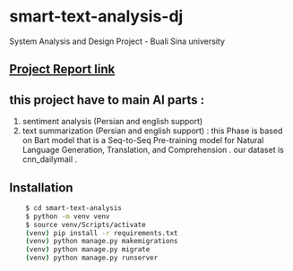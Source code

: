# smart-text-analysis-dj
System Analysis and Design Project - Buali Sina university
## <a href="https://docs.google.com/document/d/1FNOPGcMwcgWNx5GGXCWIE0_kgJKzGjx4ChPE7sT29m4/edit?usp=sharing"> Project Report link </a>
## this project have to main AI parts :
1. sentiment analysis (Persian and english support) 
2. text summarization (Persian and english support) : this Phase is based on Bart model that is a Seq-to-Seq Pre-training model for Natural Language Generation, Translation, and Comprehension . our dataset is cnn_dailymail .
## Installation

```bash
    $ cd smart-text-analysis
    $ python -m venv venv
    $ source venv/Scripts/activate
    (venv) pip install -r requirements.txt
    (venv) python manage.py makemigrations
    (venv) python manage.py migrate
    (venv) python manage.py runserver
```
